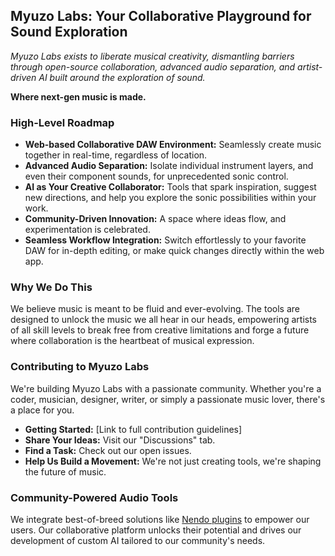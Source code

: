 ## Myuzo Labs: Your Collaborative Playground for Sound Exploration


*Myuzo Labs exists to liberate musical creativity, dismantling barriers through open-source collaboration, advanced audio separation, and artist-driven AI built around the exploration of sound.*

**Where next-gen music is made.**

### High-Level Roadmap

* **Web-based Collaborative DAW Environment:** Seamlessly create music together in real-time, regardless of location.
* **Advanced Audio Separation:** Isolate individual instrument layers, and even their component sounds, for unprecedented sonic control.
* **AI as Your Creative Collaborator:** Tools that spark inspiration, suggest new directions, and help you explore the sonic possibilities within your work. 
* **Community-Driven Innovation:** A space where ideas flow, and experimentation is celebrated.
* **Seamless Workflow Integration:** Switch effortlessly to your favorite DAW for in-depth editing, or make quick changes directly within the web app. 

### Why We Do This

We believe music is meant to be fluid and ever-evolving.  The tools are designed to unlock the music we all hear in our heads, empowering artists of all skill levels to break free from creative limitations and forge a future where collaboration is the heartbeat of musical expression.

### Contributing to Myuzo Labs

We're building Myuzo Labs with a passionate community.  Whether you're a coder, musician, designer, writer, or simply a passionate music lover, there's a place for you.

* **Getting Started:** [Link to full contribution guidelines]
* **Share Your Ideas:** Visit our "Discussions" tab.
* **Find a Task:** Check out our open issues.  
* **Help Us Build a Movement:** We're not just creating tools, we're shaping the future of music. 

### Community-Powered Audio Tools

We integrate best-of-breed solutions like [Nendo plugins](https://github.com/okio-ai/nendo) to empower our users.  Our collaborative platform unlocks their potential and drives our development of custom AI tailored to our community's needs. 

